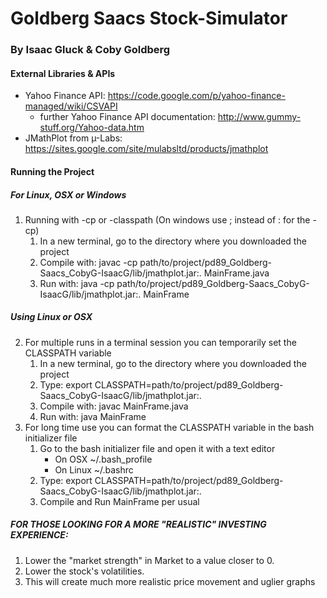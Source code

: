 Goldberg Saacs Stock-Simulator
===============================
### By Isaac Gluck & Coby Goldberg 

####  External Libraries & APIs 
- Yahoo Finance API: https://code.google.com/p/yahoo-finance-managed/wiki/CSVAPI
	- further Yahoo Finance API documentation: http://www.gummy-stuff.org/Yahoo-data.htm
- JMathPlot from µ-Labs: https://sites.google.com/site/mulabsltd/products/jmathplot

#### Running the Project 
##### For Linux, OSX or Windows
1. Running with -cp or -classpath (On windows use ; instead of : for the -cp)
	1. In a new terminal, go to the directory where you downloaded the project
	2. Compile with: 
		javac -cp path/to/project/pd89_Goldberg-Saacs_CobyG-IsaacG/lib/jmathplot.jar:. MainFrame.java
	3. Run with: 
		java -cp path/to/project/pd89_Goldberg-Saacs_CobyG-IsaacG/lib/jmathplot.jar:. MainFrame

##### Using Linux or OSX

2. For multiple runs in a terminal session you can temporarily set the CLASSPATH variable
	1. In a new terminal, go to the directory where you downloaded the project
	2. Type: 
		export CLASSPATH=path/to/project/pd89_Goldberg-Saacs_CobyG-IsaacG/lib/jmathplot.jar:.
	3. Compile with: 
		javac MainFrame.java
	4. Run with: 
		java MainFrame
3. For long time use you can format the CLASSPATH variable in the bash initializer file
	1. Go to the bash initializer file and open it with a text editor
		- On OSX ~/.bash_profile
		- On Linux ~/.bashrc
	2. Type: 
		export CLASSPATH=path/to/project/pd89_Goldberg-Saacs_CobyG-IsaacG/lib/jmathplot.jar:.
	3. Compile and Run MainFrame per usual

##### FOR THOSE LOOKING FOR A MORE "REALISTIC" INVESTING EXPERIENCE:
1. Lower the "market strength" in Market to a value closer to 0.
2. Lower the stock's volatilities.
3. This will create much more realistic price movement and uglier graphs
